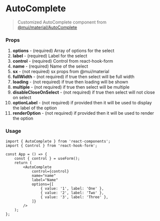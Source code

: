 # AutoComplete
>Customized AutoComplete component from [@mui/material/AutoComplete](https://mui.com/material-ui/react-autocomplete/)
### Props
1. **options** - (required) Array of options for the select
2. **label** - (required) Label for the select
3. **control** - (required) Control from react-hook-form
4. **name** - (required) Name of the select
5. **sx** - (not required) sx props from @mui/material
6. **fullWidth** - (not required) if true then select will be full width
7. **loading** - (not required) if true then loading will be shown
8. **multiple** - (not required) if true then select will be multiple
9. **disableCloseOnSelect** - (not required) if true then select will not close on select
10. **optionLabel** - (not required) if provided then it will be used to display the label of the option
11. **renderOption** - (not required) if provided then it will be used to render the option

### Usage
```tsx
import { AutoComplete } from 'react-components';
import { Control } from 'react-hook-form';

const App = () => {
    const { control } = useForm();
    return (
        <AutoComplete
            control={control}
            name="name"
            label="Name"
            options={[
                { value: '1', label: 'One' },
                { value: '2', label: 'Two' },
                { value: '3', label: 'Three' },
            ]}
        />
    );
};
```